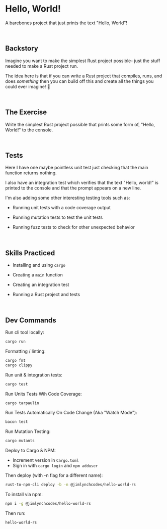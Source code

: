 # Hello, World!
A barebones project that just prints the text "Hello, World"!

<br/>

## Backstory
Imagine you want to make the simplest Rust project possible- just the stuff needed to make a Rust project run.

The idea here is that if you can write a Rust project that compiles, runs, and does _something_ then you can build off this and create all the things you could ever imagine! 🌈

<br/>

## The Exercise
Write the simplest Rust project possible that prints some form of, "Hello, World!" to the console. 

<br/>

## Tests
Here I have one maybe pointless unit test just checking that the main function returns nothing.

I also have an integration test which verifies that the text "Hello, world!" is printed to the console and that the prompt appears on a new line.

I'm also adding some other interesting testing tools such as:

- Running unit tests with a code coverage output

- Running mutation tests to test the unit tests

- Running fuzz tests to check for other unexpected behavior

<br/>

## Skills Practiced

- Installing and using `cargo`

- Creating a `main` function

- Creating an integration test

- Running a Rust project and tests

<br/>

## Dev Commands

Run cli tool locally:
```bash
cargo run
```

Formatting / linting:
```bash
cargo fmt
cargo clippy
```

Run unit & integration tests:
```bash
cargo test
```

Run Units Tests Wih Code Coverage:
```bash
cargo tarpaulin
```

Run Tests Automatically On Code Change (Aka "Watch Mode"):
```bash
bacon test
```

Run Mutation Testing:
```bash
cargo mutants
```

Deploy to Cargo & NPM:

- Increment version in `Cargo.toml`
- Sign in with `cargo login` and `npm adduser`

Then deploy (with -n flag for a different name):
```bash
rust-to-npm-cli deploy -b -n @jimlynchcodes/hello-world-rs
```

To install via npm:
```bash
npm i -g @jimlynchcodes/hello-world-rs
```

Then run:
```bash
hello-world-rs
```
